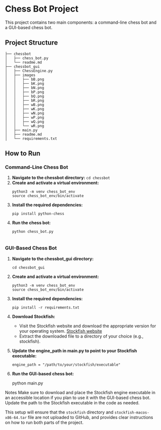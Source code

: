 # Chess Bot Project

This project contains two main components: a command-line chess bot and a GUI-based chess bot.

## Project Structure
```
├── chessbot
│   ├── chess_bot.py
│   └── readme.md
├── chessbot_gui
│   ├── ChessEngine.py
│   ├── images
│   │   ├── bB.png
│   │   ├── bK.png
│   │   ├── bN.png
│   │   ├── bP.png
│   │   ├── bQ.png
│   │   ├── bR.png
│   │   ├── wB.png
│   │   ├── wK.png
│   │   ├── wN.png
│   │   ├── wP.png
│   │   ├── wQ.png
│   │   └── wR.png
│   ├── main.py
│   ├── readme.md
│   └── requirements.txt
```
## How to Run
### Command-Line Chess Bot
1. **Navigate to the chessbot directory:**
   ```cd chessbot```
2. **Create and activate a virtual environment:**
   ```
   python3 -m venv chess_bot_env
   source chess_bot_env/bin/activate

3. **Install the required dependencies:**
   ```
   pip install python-chess
4. **Run the chess bot:**
   ```
   python chess_bot.py

   
### GUI-Based Chess Bot
1. **Navigate to the chessbot_gui directory:**
   ```
   cd chessbot_gui

2. **Create and activate a virtual environment:**
   ```
   python3 -m venv chess_bot_env
   source chess_bot_env/bin/activate
   
3. **Install the required dependencies:**
   ```
   pip install -r requirements.txt

4. **Download Stockfish:**
   - Visit the Stockfish website and download the appropriate version for your operating system. [Stockfish website](https://stockfishchess.org/download/)
   - Extract the downloaded file to a directory of your choice (e.g., stockfish).
   
5. **Update the engine_path in main.py to point to your Stockfish executable:**
     ```
     engine_path = "/path/to/your/stockfish/executable"

6. **Run the GUI-based chess bot:**
   
   python main.py

   
Notes
Make sure to download and place the Stockfish engine executable in an accessible location if you plan to use it with the GUI-based chess bot.
Update the path to the Stockfish executable in the code as needed.


This setup will ensure that the `stockfish` directory and `stockfish-macos-x86-64.tar` file are not uploaded to GitHub, and provides clear instructions on how to run both parts of the project.

